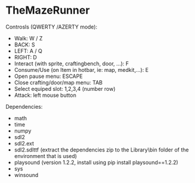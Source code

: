 # TheMazeRunner

Controsls (QWERTY /AZERTY mode):
  - Walk: W / Z
  - BACK: S
  - LEFT: A / Q
  - RIGHT: D
  - Interact (with sprite, craftingbench, door, ...): F
  - Consume/Use (on Item in hotbar, ie: map, medkit,...): E
  - Open pause menu: ESCAPE
  - Close crafting/door/map menu: TAB
  - Select equiped slot: 1,2,3,4 (number row)
  - Attack: left mouse button

Dependencies:
  - math
  - time
  - numpy
  - sdl2
  - sdl2.ext
  - sdl2.sdlttf (extract the dependencies zip to the Library\bin folder of the environment that is used)
  - playsound (version 1.2.2, install using pip install playsound==1.2.2)
  - sys
  - winsound
  
